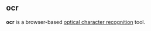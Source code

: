 ## ocr

**ocr** is a browser-based [optical character recognition](https://en.wikipedia.org/wiki/Optical_character_recognition) 
tool.
